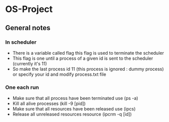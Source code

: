 # OS-Project

## General notes
### In scheduler
* There is a variable called flag this flag is used to terminate the scheduler
* This flag is one until a process of a given id is sent to the scheduler (currently it's 11)
* So make the last process id 11 (this process is ignored : dummy process) or specify your id and modify process.txt file

### One each run
  * Make sure that all process have been terminated use (ps -a)
  * Kill all alive processes (kill -9 [pid])
  * Make sure that all resources have been released use (ipcs) 
  * Release all unreleased resources resource (ipcrm -q [id])